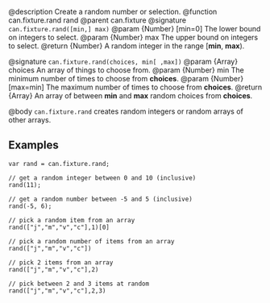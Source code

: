@description Create a random number or selection.
@function can.fixture.rand rand
@parent can.fixture
@signature `can.fixture.rand([min,] max)`
@param {Number} [min=0] The lower bound on integers to select.
@param {Number} max The upper bound on integers to select.
@return {Number} A random integer in the range [__min__, __max__).

@signature `can.fixture.rand(choices, min[ ,max])`
@param {Array} choices An array of things to choose from.
@param {Number} min The minimum number of times to choose from __choices__.
@param {Number} [max=min] The maximum number of times to choose from __choices__.
@return {Array} An array of between __min__ and __max__ random choices from __choices__.

@body
`can.fixture.rand` creates random integers or random arrays of other arrays.

## Examples

    var rand = can.fixture.rand;
    
    // get a random integer between 0 and 10 (inclusive)
    rand(11);
    
    // get a random number between -5 and 5 (inclusive)
    rand(-5, 6);
    
    // pick a random item from an array
    rand(["j","m","v","c"],1)[0]
    
    // pick a random number of items from an array
    rand(["j","m","v","c"])
    
    // pick 2 items from an array
    rand(["j","m","v","c"],2)
    
    // pick between 2 and 3 items at random
    rand(["j","m","v","c"],2,3)

